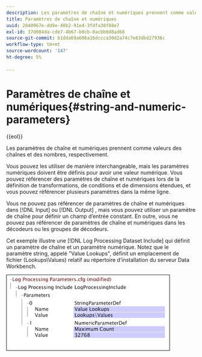 ```yaml
---
description: Les paramètres de chaîne et numériques prennent comme valeurs des chaînes et des nombres, respectivement.
title: Paramètres de chaîne et numériques
uuid: 2840967e-dd9e-40b2-91e4-3fdfa38f88e7
exl-id: 37d004da-cde7-4b67-b0cb-0acbb6d8ad68
source-git-commit: b1dda69a606a16dccca30d2a74c7e63dbd27936c
workflow-type: tm+mt
source-wordcount: '147'
ht-degree: 5%

---
```


# Paramètres de chaîne et numériques{#string-and-numeric-parameters}

{{eol}}

Les paramètres de chaîne et numériques prennent comme valeurs des chaînes et des nombres, respectivement.

Vous pouvez les utiliser de manière interchangeable, mais les paramètres numériques doivent être définis pour avoir une valeur numérique. Vous pouvez référencer des paramètres de chaîne et numériques lors de la définition de transformations, de conditions et de dimensions étendues, et vous pouvez référencer plusieurs paramètres dans la même ligne.

Vous ne pouvez pas référencer de paramètres de chaîne et numériques dans [!DNL Input] ou [!DNL Output] , mais vous pouvez utiliser un paramètre de chaîne pour définir un champ d’entrée constant. En outre, vous ne pouvez pas référencer de paramètres de chaîne et numériques dans les décodeurs ou les groupes de décodeurs.

Cet exemple illustre une [!DNL Log Processing Dataset Include] qui définit un paramètre de chaîne et un paramètre numérique. Notez que le paramètre string, appelé &quot;Value Lookups&quot;, définit un emplacement de fichier (Lookups\Values) relatif au répertoire d’installation du serveur Data Workbench.

![](assets/cfg_Parameters_StringNumeric.png)

